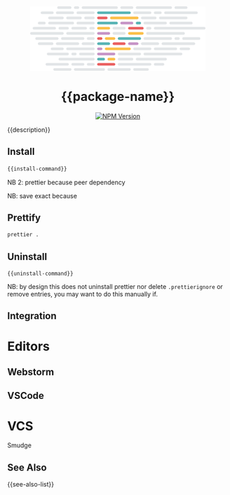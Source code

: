 <p align="center">
  <img alt="Prettier" src="assets/README/prettier-wide-light.svg" width="400">
</p>
<h1 align="center">
    {{package-name}}
</h1>
<p align="center">
    <a href={{npm-url}} >
      <img alt="NPM Version" src="https://img.shields.io/npm/v/{{package-name}}.svg?style=flat">
    </a>
</p>



{{description}}


## Install

```bash
{{install-command}}
```

NB 2: prettier because peer dependency

NB: save exact because

## Prettify

```bash
prettier .
```

## Uninstall

```
{{uninstall-command}}
```

NB: by design this does not uninstall prettier nor delete `.prettierignore` or remove entries, you may want to do this manually if.

## Integration

# Editors

## Webstorm

## VSCode

# VCS

Smudge


## See Also

{{see-also-list}}



[npm-version-image]: https://img.shields.io/npm/v/{{package-name}}.svg?style=flat

